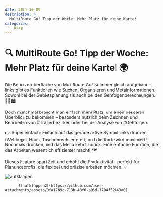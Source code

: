 ```yaml
---
date: 2024-10-09
description: >
  MultiRoute Go! Tipp der Woche: Mehr Platz für deine Karte! 
categories:
  - Blog
---
```


# 🔍 MultiRoute Go! Tipp der Woche: Mehr Platz für deine Karte! 🌍

Die Benutzeroberfläche von MultiRoute Go! ist immer gleich aufgebaut – links gibt es Funktionen wie Suchen, Organisieren und Metainformationen. Sowohl bei der Gebietsplanung als auch bei den Gehfolgenberechnungen. 🚶‍♂️🏙️

Doch manchmal braucht man einfach mehr Platz, um einen besseren Überblick zu bekommen – besonders nützlich beim Zeichnen und Bearbeiten von #Trägerbezirken oder bei der Analyse von #Gehfolgen. 

<!-- more -->
👉 Super einfach: Einfach auf das gerade aktive Symbol links drücken (Weltkugel, Haus, Taschenrechner etc.), und die Karte wird maximiert! Nochmals drücken, und das Menü kehrt zurück. Eine einfache Funktion, die das Arbeiten wesentlich effizienter macht! 🗺️

Dieses Feature spart Zeit und erhöht die Produktivität – perfekt für Planungsprofis, die flexibel und präzise arbeiten möchten. 💡


![aufklappen](https://github.com/user-attachments/assets/3bd3f99e-65a7-4252-8952-ff0a43af5cb0)


      
          ![aufklappen2](https://github.com/user-attachments/assets/0fa17b9c-718b-48f0-a96d-1704f52843a0)

    

        
    


          
    

  
          

  
        

    
